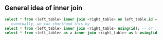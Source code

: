 General idea of inner join
--------------------------

```sql
select * from <left_table> inner join <right_table> on left_table.id = right_table.id
-- eventually, we can shorthand this by
select * from <left_table> inner join <right_table> using(id); -- or ...
select * from <left_table> as a inner join <right_table> as b using(id);
```
